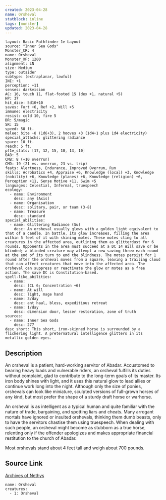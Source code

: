 ```yaml
---
created: 2023-04-28
name: Orsheval
statblock: inline
tags: [monster]
updated: 2023-04-28
---
```

```statblock
layout: Basic Pathfinder 1e Layout
source: "Inner Sea Gods"
Monster_CR: 4
name: Orsheval
Monster_XP: 1200
alignment: LN
size: Medium
type: outsider
subtype: (extraplanar, lawful)
INI: +1
perception: +11
senses: darkvision
AC: 16, touch 11, flat-footed 15 (dex +1, natural +5)
HP: 37
hit_dice: 5d10+10
saves: Fort +6, Ref +2, Will +5
immune: electricity
resist: cold 10, fire 5
DR: 5/magic
SR: 15
speed: 50 ft.
melee: bite +8 (1d6+3), 2 hooves +3 (1d4+1 plus 1d4 electricity)
special_attacks: glittering radiance
space: 10 ft.
reach: 5 ft.
pf1e_stats: [17, 12, 15, 10, 13, 10]
BAB: 5
CMB: 8 (+10 overrun)
CMD: 19 (21 vs. overrun, 23 vs. trip)
feats: Alertness, Endurance, Improved Overrun, Run
skills: Acrobatics +4, Appraise +6, Knowledge (local) +3, Knowledge (nobility) +6, Knowledge (planes) +6, Knowledge (religion) +6, Perception +11, Sense Motive +11, Swim +5
languages: Celestial, Infernal, truespeech
ecology:
  - name: Environment
    desc: any (Axis)
  - name: Organisation
    desc: solitary, pair, or team (3-8)
  - name: Treasure
    desc: standard
special_abilities:
  - name: Glittering Radiance (Su)
    desc: An orsheval usually glows with a golden light equivalent to that of a candle. In battle, its glow increases, filling the area within 5 feet of it with shining motes. These motes cling to all creatures in the affected area, outlining them as glitterdust for 6 rounds. Opponents in the area must succeed at a DC 14 Will save or be blinded; a blinded creature may attempt a new saving throw each round at the end of its turn to end the blindness. The motes persist for 1 round after the orsheval moves from a square, leaving a trailing cloud that can affect creatures that move into the affected area. The orsheval can suppress or reactivate the glow or motes as a free action. The save DC is Constitution-based.
spell-like_abilities:
  - name:
    desc: (CL 6; Concentration +6)
  - name: At will
    desc: light, mage hand
  - name: 3/day
    desc: ant haul, bless, expeditious retreat
  - name: 1/day
    desc: dimension door, lesser restoration, zone of truth
sources:
  - name: Inner Sea Gods
    desc: 277
desc_short: This short, iron-skinned horse is surrounded by a flickering light. A preternatural intelligence glitters in its metallic golden eyes.
```
## Description
An orsheval is a patient, hard-working servitor of Abadar. Accustomed to bearing heavy loads and vulnerable riders, an orsheval fulfills its duties without complaint, glad to contribute to the long-term goals of its master. Its iron body shines with light, and it uses this natural glow to lead allies or continue work long into the night. Although only the size of ponies, orshevals can look like miniature, sculpted versions of full-grown horses of any kind, but most prefer the shape of a sturdy draft horse or warhorse.

An orsheval is as intelligent as a typical human and quite familiar with the nature of trade, bargaining, and spotting liars and cheats. Many arrogant mortals have ignored or insulted orshevals, thinking them dumb beasts, only to have the servitors chastise them using truespeech. When dealing with such people, an orsheval might become as stubborn as a true horse, relenting only if the offender apologizes and makes appropriate financial restitution to the church of Abadar.

Most orshevals stand about 4 feet tall and weigh about 700 pounds.
## Source Link
[Archives of Nethys](https://aonprd.com/MonsterDisplay.aspx?ItemName=Orsheval)
```encounter-table
name: Orsheval
creatures:
  - 1: Orsheval
```
